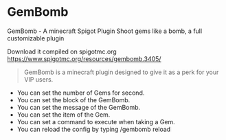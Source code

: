 # GemBomb
GemBomb - A minecraft Spigot Plugin
Shoot gems like a bomb, a full customizable plugin

Download it compiled on spigotmc.org https://www.spigotmc.org/resources/gembomb.3405/

> GemBomb is a minecraft plugin designed to give it as a perk for your VIP users. 

* You can set the number of Gems for second.
* You can set the block of the GemBomb.
* You can set the message of the GemBomb.
* You can set the item of the Gem.
* You can set a command to execute when taking a Gem.
* You can reload the config by typing /gembomb reload
